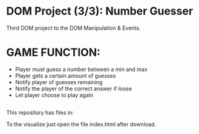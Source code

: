 # DOM Project (3/3): Number Guesser
Third DOM project to the DOM Manipulation & Events.

##
# GAME FUNCTION:
- Player must guess a number between a min and max
- Player gets a certain amount of guesses
- Notify player of guesses remaining
- Notify the player of the correct answer if loose
- Let player choose to play again
##

This repository has files in:


To the visualize just open the file index.html after download.